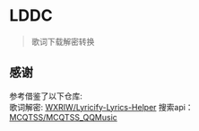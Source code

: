 # LDDC

> 歌词下载解密转换

## 感谢

参考借鉴了以下仓库:  
歌词解密: [WXRIW/Lyricify-Lyrics-Helper](https://github.com/WXRIW/Lyricify-Lyrics-Helper)
搜索api：[MCQTSS/MCQTSS_QQMusic](https://github.com/MCQTSS/MCQTSS_QQMusic)
